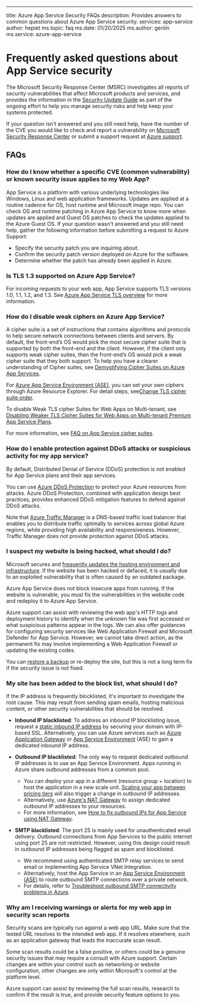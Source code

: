 ---
title: Azure App Service Security FAQs
description: Provides answers to common questions about Azure App Service security.
services: app-service
author: hepiet
ms.topic: faq
ms.date: 01/20/2025
ms.author: genlin
ms.service: azure-app-service

# Frequently asked questions about App Service security

The Microsoft Security Response Center (MSRC) investigates all reports of security vulnerabilities that affect Microsoft products and services, and provides the information in the [Security Update Guide](https://msrc.microsoft.com/update-guide/vulnerability) as part of the ongoing effort to help you manage security risks and help keep your systems protected.

If your question isn't answered and you still need help, have the number of the CVE you would like to check and report a vulnerability on [Microsoft Security Response Center](https://msrc.microsoft.com/) or submit a support request at [Azure support](https://ms.portal.azure.com/#blade/Microsoft_Azure_Support/HelpAndSupportBlade/overview?DMC=troubleshoot).

## FAQs

### How do I know whether a specific CVE (common vulnerability) or known security issue applies to my Web App?

App Service is a platform with various underlying technologies like Windows, Linux and web application frameworks. Updates are applied at a routine cadence for OS, host runtime and Microsoft image repo.
You can check OS and runtime patching in Azure App Service to know more when updates are applied and Guest OS patches to check the updates applied to the Azure Guest OS.
If your question wasn't answered and you still need help, gather the following information before submitting a request to Azure Support:

- Specify the security patch you are inquiring about.
- Confirm the security patch version deployed on Azure for the software.
- Determine whether the patch has already been applied in Azure.

### Is TLS 1.3 supported on Azure App Service?

For incoming requests to your web app, App Service supports TLS versions 1.0, 1.1, 1.2, and 1.3. See [Azure App Service TLS overview](/azure/app-service/overview-tls) for more information.

### How do I disable weak ciphers on Azure App Service?

A cipher suite is a set of instructions that contains algorithms and protocols to help secure network connections between clients and servers. By default, the front-end’s OS would pick the most secure cipher suite that is supported by both the front-end and the client. However, if the client only supports weak cipher suites, then the front-end’s OS would pick a weak cipher suite that they both support. To help you have a clearer understanding of Cipher suites, see [Demystifying Cipher Suites on Azure App Services](https://techcommunity.microsoft.com/t5/apps-on-azure-blog/demystifying-cipher-suites-on-azure-app-services/ba-p/2656254).

For [Azure App Service Environment (ASE)](/azure/app-service/environment/overview), you can set your own ciphers through Azure Resource Explorer. For detail steps, see[Change TLS cipher suite order](/azure/app-service/environment/app-service-app-service-environment-custom-settings#change-tls-cipher-suite-order).

To disable Weak TLS cipher Suites for Web Apps on Multi-tenant, see [Disabling Weaker TLS Cipher Suites for Web Apps on Multi-tenant Premium App Service Plans](https://azure.github.io/AppService/2022/10/11/Public-preview-min-tls-cipher-suite.html).

For more information, see [FAQ on App Service cipher suites](https://techcommunity.microsoft.com/t5/apps-on-azure-blog/faq-on-app-service-cipher-suites/ba-p/3881922).

### How do I enable protection against DDoS attacks or suspicious activity for my app service?

By default, Distributed Denial of Service (DDoS) protection is not enabled for App Service plans and their app services.

You can use [Azure DDoS Protection](/azure/ddos-protection/ddos-protection-overview) to protect your Azure resources from attacks. Azure DDoS Protection, combined with application design best practices, provides enhanced DDoS mitigation features to defend against DDoS attacks.

Note that [Azure Traffic Manager](/azure/traffic-manager/traffic-manager-overview) is a DNS-based traffic load balancer that enables you to distribute traffic optimally to services across global Azure regions, while providing high availability and responsiveness. However, Traffic Manager does not provide protection against DDoS attacks.

### I suspect my website is being hacked, what should I do?

Microsoft secures and [frequently updates the hosting environment and infrastructure](/azure/app-service/overview-patch-os-runtime). If the website has been hacked or defaced, it is usually due to an exploited vulnerability that is often caused by an outdated package.

Azure App Service does not block insecure apps from running. If the website is vulnerable, you must fix the vulnerabilities in the website code and redeploy it to Azure App Service. 

Azure support can assist with reviewing the web app's HTTP logs and deployment history to identify when the unknown file was first accessed or what suspicious patterns appear in the logs. We can also offer guidances for configuring security services like Web Application Firewall and Microsoft Defender for App Service. However, we cannot take direct action, as the permanent fix may involve implementing a Web Application Firewall or updating the existing codes.

You can [restore a backup](/azure/app-service/manage-backup?tabs=portal#restore-a-backup) or re-deploy the site, but this is not a long term fix if the security issue is not fixed.

### My site has been added to the block list, what should I do?

If the IP address is frequently blocklisted, it's important to investigate the root cause. This may result from sending spam emails, hosting malicious content, or other security vulnerabilities that should be resolved.

- **Inbound IP blacklisted**: To address an inbound IP blocklisting issue, request a [static inbound IP address](/azure/app-service/overview-inbound-outbound-ips#get-a-static-inbound-ip) by securing your domain with IP-based SSL. Alternatively, you can use Azure services such as [Azure Application Gateway](https://learn.microsoft.com/en-us/azure/application-gateway/overview) or [App Service Environment](https://learn.microsoft.com/en-us/azure/app-service/environment/networking) (ASE) to gain a dedicated inbound IP address.  

- **Outbound IP blacklisted**: The only way to request dedicated outbound IP addresses is to use an App Service Environment. Apps running in Azure share outbound addresses from a common pool.  
    - You can deploy your app in a different (resource group + location) to host the application in a new scale unit. [Scaling your app between pricing tiers](/azure/app-service/manage-scale-up#scale-up-your-pricing-tier) will also trigger a change in outbound IP addresses.  
    - Alternatively, use [Azure's NAT Gateway](/azure/vpn-gateway/vpn-gateway-about-vpngateways) to assign dedicated outbound IP addresses to your resources.  
    - For more information, see [How to fix outbound IPs for App Service using NAT Gateway](https://techcommunity.microsoft.com/blog/appsonazureblog/how-to-fix-outbound-ips-for-app-service/2320612).  

- **SMTP blacklisted**: The port 25 is mainly used for unauthenticated email delivery. Outbound connections from App Services to the public internet using port 25 are not restricted. However, using this design could result in outbound IP addresses being flagged as spam and blocklisted.  
    - We recommend using authenticated SMTP relay services to send email or implementing App Service VNet Integration.  
    - Alternatively, host the App Service in an [App Service Environment (ASE)](https://learn.microsoft.com/en-us/azure/app-service/environment/networking) to route outbound SMTP connections over a private network.  
    - For details, refer to [Troubleshoot outbound SMTP connectivity problems in Azure](/azure/virtual-network/troubleshoot-outbound-smtp-connectivity).  

### Why am I receiving warnings or alerts for my web app in security scan reports

Security scans are typically run against a web app URL. Make sure that the tested URL resolves to the intended web app. If it resolves elsewhere, such as an application gateway that leads the inaccurate scan result.

Some scan results could be a false positive, or others could be a genuine security issues that may require a consult with Azure support. Certain changes are within your control such as networking or website configuration, other changes are only within Microsoft's control at the platform level.

Azure support can assist by reviewing the full scan results, research to confirm if the result is true, and provide security feature options to you.

